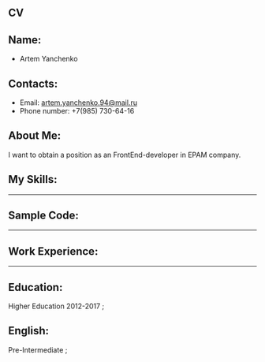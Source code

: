 ## CV

## Name:

* Artem Yanchenko

## Contacts:

* Email: artem.yanchenko.94@mail.ru
* Phone number: +7(985) 730-64-16

## About Me:

I want to obtain a position as an FrontEnd-developer in EPAM company.

## My Skills:

_____________________________________

## Sample Code:

_____________________________________

## Work Experience:

_____________________________________

## Education:

Higher Education 2012-2017 ;

## English: 

Pre-Intermediate ;